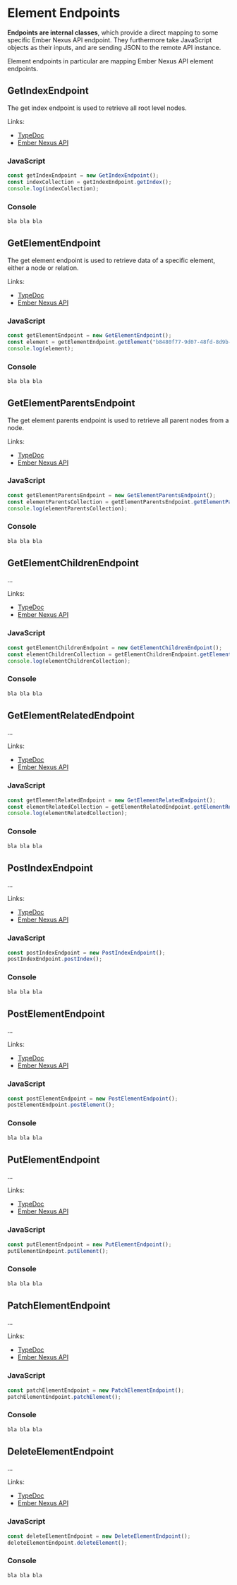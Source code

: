 # Element Endpoints

**Endpoints are internal classes**, which provide a direct mapping to some specific Ember Nexus API endpoint.
They furthermore take JavaScript objects as their inputs, and are sending JSON to the remote API instance.

Element endpoints in particular are mapping Ember Nexus API element endpoints.

## <span class="method-get">GetIndexEndpoint</span>

The get index endpoint is used to retrieve all root level nodes.

Links:

- [TypeDoc](https://ember-nexus.github.io/web-sdk/type/classes/Endpoint_Element_GetIndexEndpoint.GetIndexEndpoint.html)
- [Ember Nexus API](https://ember-nexus.github.io/api/#/api-endpoints/element/get-index)

<!-- tabs:start -->

### **JavaScript**

```js
const getIndexEndpoint = new GetIndexEndpoint();
const indexCollection = getIndexEndpoint.getIndex();
console.log(indexCollection);
```

### **Console**

```txt
bla bla bla
```

<!-- tabs:end -->

## <span class="method-get">GetElementEndpoint</span>

The get element endpoint is used to retrieve data of a specific element, either a node or relation.

Links:

- [TypeDoc](https://ember-nexus.github.io/web-sdk/type/classes/Endpoint_Element_GetElementEndpoint.GetElementEndpoint.html)
- [Ember Nexus API](https://ember-nexus.github.io/api/#/api-endpoints/element/get-element)

<!-- tabs:start -->

### **JavaScript**

```js
const getElementEndpoint = new GetElementEndpoint();
const element = getElementEndpoint.getElement("b8480f77-9d07-48fd-8d9b-ed13db97e9c7");
console.log(element);
```

### **Console**

```txt
bla bla bla
```

<!-- tabs:end -->

## <span class="method-get">GetElementParentsEndpoint</span>

The get element parents endpoint is used to retrieve all parent nodes from a node.

Links:

- [TypeDoc](https://ember-nexus.github.io/web-sdk/type/classes/Endpoint_Element_GetElementParentsEndpoint.GetElementParentsEndpoint.html)
- [Ember Nexus API](https://ember-nexus.github.io/api/#/api-endpoints/element/get-parents)

<!-- tabs:start -->

### **JavaScript**

```js
const getElementParentsEndpoint = new GetElementParentsEndpoint();
const elementParentsCollection = getElementParentsEndpoint.getElementParents();
console.log(elementParentsCollection);
```

### **Console**

```txt
bla bla bla
```

<!-- tabs:end -->

## <span class="method-get">GetElementChildrenEndpoint</span>

...

Links:

- [TypeDoc](https://ember-nexus.github.io/web-sdk/type/classes/Endpoint_Element_GetElementChildrenEndpoint.GetElementChildrenEndpoint.html)
- [Ember Nexus API](https://ember-nexus.github.io/api/#/api-endpoints/element/get-children)

<!-- tabs:start -->

### **JavaScript**

```js
const getElementChildrenEndpoint = new GetElementChildrenEndpoint();
const elementChildrenCollection = getElementChildrenEndpoint.getElementChildren();
console.log(elementChildrenCollection);
```

### **Console**

```txt
bla bla bla
```

<!-- tabs:end -->

## <span class="method-get">GetElementRelatedEndpoint</span>

...

Links:

- [TypeDoc](https://ember-nexus.github.io/web-sdk/type/classes/Endpoint_Element_GetElementRelatedEndpoint.GetElementRelatedEndpoint.html)
- [Ember Nexus API](https://ember-nexus.github.io/api/#/api-endpoints/element/get-related)

<!-- tabs:start -->

### **JavaScript**

```js
const getElementRelatedEndpoint = new GetElementRelatedEndpoint();
const elementRelatedCollection = getElementRelatedEndpoint.getElementRelated();
console.log(elementRelatedCollection);
```

### **Console**

```txt
bla bla bla
```

<!-- tabs:end -->

## <span class="method-post">PostIndexEndpoint</span>

...

Links:

- [TypeDoc](https://ember-nexus.github.io/web-sdk/type/classes/Endpoint_Element_PostIndexEndpoint.PostIndexEndpoint.html)
- [Ember Nexus API](https://ember-nexus.github.io/api/#/api-endpoints/element/post-index)

<!-- tabs:start -->

### **JavaScript**

```js
const postIndexEndpoint = new PostIndexEndpoint();
postIndexEndpoint.postIndex();
```

### **Console**

```txt
bla bla bla
```

<!-- tabs:end -->

## <span class="method-post">PostElementEndpoint</span>

...

Links:

- [TypeDoc](https://ember-nexus.github.io/web-sdk/type/classes/Endpoint_Element_PostElementEndpoint.PostElementEndpoint.html)
- [Ember Nexus API](https://ember-nexus.github.io/api/#/api-endpoints/element/post-element)

<!-- tabs:start -->

### **JavaScript**

```js
const postElementEndpoint = new PostElementEndpoint();
postElementEndpoint.postElement();
```

### **Console**

```txt
bla bla bla
```

<!-- tabs:end -->

## <span class="method-put">PutElementEndpoint</span>

...

Links:

- [TypeDoc](https://ember-nexus.github.io/web-sdk/type/classes/Endpoint_Element_PutElementEndpoint.PutElementEndpoint.html)
- [Ember Nexus API](https://ember-nexus.github.io/api/#/api-endpoints/element/put-element)

<!-- tabs:start -->

### **JavaScript**

```js
const putElementEndpoint = new PutElementEndpoint();
putElementEndpoint.putElement();
```

### **Console**

```txt
bla bla bla
```

<!-- tabs:end -->

## <span class="method-patch">PatchElementEndpoint</span>

...

Links:

- [TypeDoc](https://ember-nexus.github.io/web-sdk/type/classes/Endpoint_Element_PatchElementEndpoint.PatchElementEndpoint.html)
- [Ember Nexus API](https://ember-nexus.github.io/api/#/api-endpoints/element/patch-element)

<!-- tabs:start -->

### **JavaScript**

```js
const patchElementEndpoint = new PatchElementEndpoint();
patchElementEndpoint.patchElement();
```

### **Console**

```txt
bla bla bla
```

<!-- tabs:end -->

## <span class="method-delete">DeleteElementEndpoint</span>

...

Links:

- [TypeDoc](https://ember-nexus.github.io/web-sdk/type/classes/Endpoint_Element_DeleteElementEndpoint.DeleteElementEndpoint.html)
- [Ember Nexus API](https://ember-nexus.github.io/api/#/api-endpoints/element/delete-element)

<!-- tabs:start -->

### **JavaScript**

```js
const deleteElementEndpoint = new DeleteElementEndpoint();
deleteElementEndpoint.deleteElement();
```

### **Console**

```txt
bla bla bla
```

<!-- tabs:end -->
